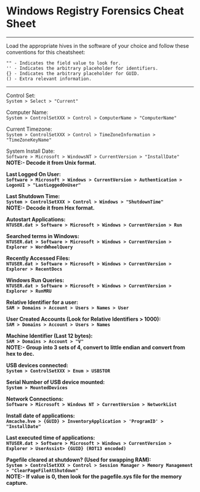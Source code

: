 # Windows Registry Forensics Cheat Sheet

---
Load the appropriate hives in the software of your choice and follow these conventions for this cheatsheet:

```
"" - Indicates the field value to look for.
'' - Indicates the arbitrary placeholder for identifiers.
{} - Indicates the arbitrary placeholder for GUID.
() - Extra relevant information.
```
---

Control Set:\
`System > Select > "Current"`

Computer Name:\
`System > ControlSetXXX > Control > ComputerName > "ComputerName"`

Current Timezone:\
`System > ControlSetXXX > Control > TimeZoneInformation > "TimeZoneKeyName"`

System Install Date:\
`Software > Microsoft > WindowsNT > CurrentVersion > "InstallDate"`\
<b>NOTE:- Decode it from Unix format.

Last Logged On User:\
`Software > Microsoft > Windows > CurrentVersion > Authentication > LogonUI > "LastLoggedOnUser"`

Last Shutdown Time:\
`System > ControlSetXXX > Control > Windows > "ShutdownTime"`\
<b>NOTE:- Decode it from Hex format.

Autostart Applications:\
`NTUSER.dat > Software > Microsoft > Windows > CurrentVersion > Run`

Searched terms in Windows:\
`NTUSER.dat > Software > Microsoft > Windows > CurrentVersion > Explorer > WordWheelQuery`

Recently Accessed Files:\
`NTUSER.dat > Software > Microsoft > Windows > CurrentVersion > Explorer > RecentDocs`

Windows Run Queries:\
`NTUSER.dat > Software > Microsoft > Windows > CurrentVersion > Explorer > RunMRU`

Relative Identifier for a user:\
`SAM > Domains > Account > Users > Names > User`

User Created Accounts (Look for Relative Identifiers > 1000):\
`SAM > Domains > Account > Users > Names`

Machine Identifier (Last 12 bytes):\
`SAM > Domains > Account > "V"`\
<b>NOTE:- Group into 3 sets of 4, convert to little endian and convert from hex to dec.

USB devices connected:\
`System > ControlSetXXX > Enum > USBSTOR`

Serial Number of USB device mounted:\
`System > MountedDevices`

Network Connections:\
`Software > Microsoft > Windows NT > CurrentVersion > NetworkList`

Install date of applications:\
`Amcache.hve > {GUID} > InventoryApplication > 'ProgramID' > "InstallDate"`

Last executed time of applications:\
`NTUSER.dat > Software > Microsoft > Windows > CurrentVersion > Explorer > UserAssist> {GUID} (ROT13 encoded)`

Pagefile cleared at shutdown? (Used for swapping RAM):\
`System > ControlSetXXX > Control > Session Manager > Memory Management > "ClearPageFileAtShutdown"`\
<b>NOTE:- If value is 0, then look for the pagefile.sys file for the memory capture.

